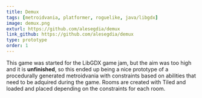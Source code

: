 ```yaml
---
title: Demux
tags: [metroidvania, platformer, roguelike, java/libgdx]
image: demux.png
exturl: https://github.com/alesegdia/demux
link_github: https://github.com/alesegdia/demux
type: prototype
order: 1
---
```


This game was started for the LibGDX game jam, but the aim was too high and it is **unfinished**, so this ended up being a nice prototype of a procedurally generated metroidvania with constraints based on abilities that need to be adquired during the game. Rooms are created with Tiled and loaded and placed depending on the constraints for each room.
